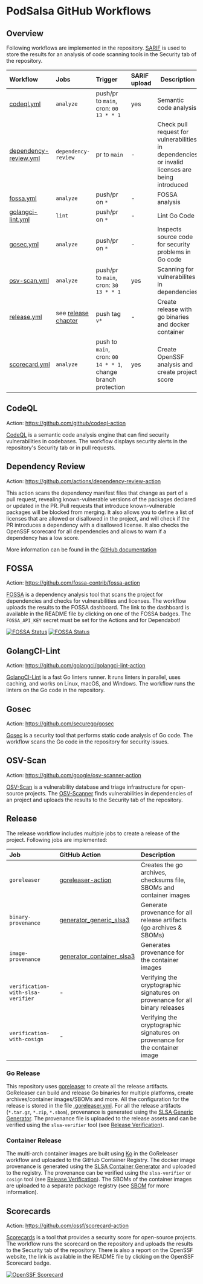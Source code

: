 # PodSalsa GitHub Workflows

## Overview

Following workflows are implemented in the repository.
[SARIF](https://docs.github.com/en/code-security/code-scanning/integrating-with-code-scanning/sarif-support-for-code-scanning) is used to store the results for an analysis of code scanning tools in the Security tab of the repository.

| Workflow                                         | Jobs                            | Trigger                                                       | SARIF upload | Description                                                                                     |
| :----------------------------------------------- | :------------------------------ | :------------------------------------------------------------ | :----------- | ----------------------------------------------------------------------------------------------- |
| [codeql.yml](./codeql.yml)                       | `analyze`                       | push/pr to `main`, cron: `00 13 * * 1`                        | yes          | Semantic code analysis                                                                          |
| [dependency-review.yml](./dependency-review.yml) | `dependency-review`             | pr to `main`                                                  | -            | Check pull request for vulnerabilities in dependencies or invalid licenses are being introduced |
| [fossa.yml](./fossa.yml)                         | `analyze`                       | push/pr on `*`                                                | -            | FOSSA analysis                                                                                  |
| [golangci-lint.yml](./golangci-lint.yml)         | `lint`                          | push/pr on `*`                                                | -            | Lint Go Code                                                                                    |
| [gosec.yml](./gosec.yml)                         | `analyze`                       | push/pr on `*`                                                | -            | Inspects source code for security problems in Go code                                           |
| [osv-scan.yml](./osv-scan.yml)                   | `analyze`                       | push/pr to `main`, cron: `30 13 * * 1`                        | yes          | Scanning for vulnerabilites in dependencies                                                     |
| [release.yml](./release.yml)                     | see [release chapter](#release) | push tag `v*`                                                 | -            | Create release with go binaries and docker container                                            |
| [scorecard.yml](./scorecard.yml)                 | `analyze`                       | push to `main`, cron: `00 14 * * 1`, change branch protection | yes          | Create OpenSSF analysis and create project score                                                |

## CodeQL

Action: https://github.com/github/codeql-action

[CodeQL](https://codeql.github.com/) is a semantic code analysis engine that can find security vulnerabilities in codebases. The workflow displays security alerts in the repository's Security tab or in pull requests.

## Dependency Review

Action: https://github.com/actions/dependency-review-action

This action scans the dependency manifest files that change as part of a pull request, revealing known-vulnerable versions of the packages declared or updated in the PR. Pull requests that introduce known-vulnerable packages will be blocked from merging.
It also allows you to define a list of licenses that are allowed or disallowed in the project, and will check if the PR introduces a dependency with a disallowed license.
It also checks the OpenSSF scorecard for all dependencies and allows to warn if a dependency has a low score.

More information can be found in the [GitHub documentation](https://docs.github.com/en/code-security/supply-chain-security/understanding-your-software-supply-chain/about-dependency-review)

## FOSSA

Action: https://github.com/fossa-contrib/fossa-action

[FOSSA](https://fossa.com/) is a dependency analysis tool that scans the project for dependencies and checks for vulnerabilities and licenses. The workflow uploads the results to the FOSSA dashboard. The link to the dashboard is available in the README file by clicking on one of the FOSSA badges.
The `FOSSA_API_KEY` secret must be set for the Actions and for Dependabot!

[![FOSSA Status](https://app.fossa.com/api/projects/custom%2B44203%2Fgithub.com%2Fjanfuhrer%2Fpodsalsa.svg?type=shield&issueType=license)](https://app.fossa.com/projects/custom%2B44203%2Fgithub.com%2Fjanfuhrer%2Fpodsalsa?ref=badge_shield&issueType=license) [![FOSSA Status](https://app.fossa.com/api/projects/custom%2B44203%2Fgithub.com%2Fjanfuhrer%2Fpodsalsa.svg?type=shield&issueType=security)](https://app.fossa.com/projects/custom%2B44203%2Fgithub.com%2Fjanfuhrer%2Fpodsalsa?ref=badge_shield&issueType=security)

## GolangCI-Lint

Action: https://github.com/golangci/golangci-lint-action

[GolangCI-Lint](https://golangci-lint.run/) is a fast Go linters runner. It runs linters in parallel, uses caching, and works on Linux, macOS, and Windows. The workflow runs the linters on the Go code in the repository.

## Gosec

Action: https://github.com/securego/gosec

[Gosec](https://securego.io/) is a security tool that performs static code analysis of Go code. The workflow scans the Go code in the repository for security issues.

## OSV-Scan

Action: https://github.com/google/osv-scanner-action

[OSV-Scan](https://osv.dev/) is a vulnerability database and triage infrastructure for open-source projects. The [OSV-Scanner](https://google.github.io/osv-scanner/) finds vulnerabilities in dependencies of an project and uploads the results to the Security tab of the repository.

## Release

The release workflow includes multiple jobs to create a release of the project. Following jobs are implemented:

| Job                               | GitHub Action                                                                                                                    | Description                                                                  |
| :-------------------------------- | :------------------------------------------------------------------------------------------------------------------------------- | :--------------------------------------------------------------------------- |
| `goreleaser`                      | [goreleaser-action](https://github.com/goreleaser/goreleaser-action)                                                             | Creates the go archives, checksums file, SBOMs and container images          |
| `binary-provenance`               | [generator_generic_slsa3](https://github.com/slsa-framework/slsa-github-generator/blob/main/internal/builders/generic/README.md) | Generate provenance for all release artifacts (go archives & SBOMs)          |
| `image-provenance`                | [generator_container_slsa3](https://github.com/slsa-framework/slsa-github-generator/tree/main/internal/builders/container)       | Generates provenance for the container images                                |
| `verification-with-slsa-verifier` | -                                                                                                                                | Verifying the cryptographic signatures on provenance for all binary releases |
| `verification-with-cosign`        | -                                                                                                                                | Verifying the cryptographic signatures on provenance for the container image |

### Go Release

This repository uses [goreleaser](https://goreleaser.com/) to create all the release artifacts. GoReleaser can build and release Go binaries for multiple platforms, create archives/container images/SBOMs and more. All the configuration for the release is stored in the file [.goreleaser.yml](./../../.goreleaser.yml).
For all the release artifacts (`*.tar.gz`, `*.zip`, `*.sbom`), provenance is generated using the [SLSA Generic Generator](https://github.com/slsa-framework/slsa-github-generator/blob/main/internal/builders/generic/README.md). The provenance file is uploaded to the release assets and can be verified using the `slsa-verifier` tool (see [Release Verification](./../../SECURITY.md#release-verification)).

### Container Release

The multi-arch container images are built using [Ko](https://ko.build/) in the GoReleaser workflow and uploaded to the GitHub Container Registry. The docker image provenance is generated using the [SLSA Container Generator](https://github.com/slsa-framework/slsa-github-generator/tree/main/internal/builders/container) and uploaded to the registry. The provenance can be verified using the `slsa-verifier` or `cosign` tool (see [Release Verification](./../../SECURITY.md#release-verification)). The SBOMs of the container images are uploaded to a separate package registry (see [SBOM](./../../SECURITY.md#sbom) for more information).

## Scorecards

Action: https://github.com/ossf/scorecard-action

[Scorecards](https://github.com/ossf/scorecard) is a tool that provides a security score for open-source projects. The workflow runs the scorecard on the repository and uploads the results to the Security tab of the repository. There is also a report on the OpenSSF website, the link is available in the README file by clicking on the OpenSSF Scorecard badge.

[![OpenSSF Scorecard](https://api.securityscorecards.dev/projects/github.com/janfuhrer/podsalsa/badge)](https://securityscorecards.dev/viewer/?uri=github.com/janfuhrer/podsalsa)
